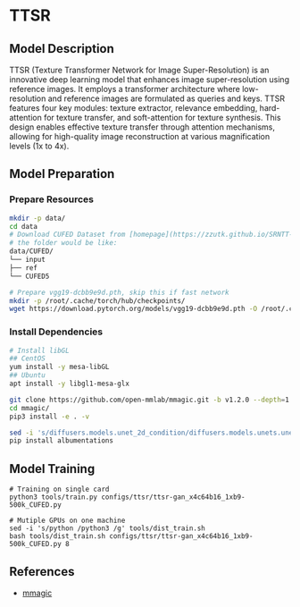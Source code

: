 # TTSR

## Model Description

TTSR (Texture Transformer Network for Image Super-Resolution) is an innovative deep learning model that enhances image
super-resolution using reference images. It employs a transformer architecture where low-resolution and reference images
are formulated as queries and keys. TTSR features four key modules: texture extractor, relevance embedding,
hard-attention for texture transfer, and soft-attention for texture synthesis. This design enables effective texture
transfer through attention mechanisms, allowing for high-quality image reconstruction at various magnification levels
(1x to 4x).

## Model Preparation

### Prepare Resources

```bash
mkdir -p data/
cd data
# Download CUFED Dataset from [homepage](https://zzutk.github.io/SRNTT-Project-Page)
# the folder would be like:
data/CUFED/
└── input
├── ref
└── CUFED5

# Prepare vgg19-dcbb9e9d.pth, skip this if fast network
mkdir -p /root/.cache/torch/hub/checkpoints/
wget https://download.pytorch.org/models/vgg19-dcbb9e9d.pth -O /root/.cache/torch/hub/checkpoints/vgg19-dcbb9e9d.pth
```

### Install Dependencies

```bash
# Install libGL
## CentOS
yum install -y mesa-libGL
## Ubuntu
apt install -y libgl1-mesa-glx

git clone https://github.com/open-mmlab/mmagic.git -b v1.2.0 --depth=1
cd mmagic/
pip3 install -e . -v

sed -i 's/diffusers.models.unet_2d_condition/diffusers.models.unets.unet_2d_condition/g' mmagic/models/editors/vico/vico_utils.py
pip install albumentations
```

## Model Training

```shell
# Training on single card
python3 tools/train.py configs/ttsr/ttsr-gan_x4c64b16_1xb9-500k_CUFED.py

# Mutiple GPUs on one machine
sed -i 's/python /python3 /g' tools/dist_train.sh
bash tools/dist_train.sh configs/ttsr/ttsr-gan_x4c64b16_1xb9-500k_CUFED.py 8
```

## References

- [mmagic](https://github.com/open-mmlab/mmagic)